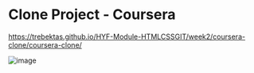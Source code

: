 # Clone Project - Coursera

https://trebektas.github.io/HYF-Module-HTMLCSSGIT/week2/coursera-clone/coursera-clone/


![image](https://user-images.githubusercontent.com/111200262/232805848-2172d9e9-bba5-4ccb-8fe1-ff369eeb50ec.png)
